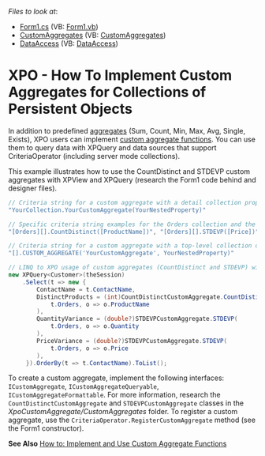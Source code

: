 <!-- default file list -->
*Files to look at*:
* [Form1.cs](./CS/XpoCustomAggregate/Form1.cs) (VB: [Form1.vb](./VB/XpoCustomAggregate/Form1.vb))
* [CustomAggregates](./CS/XpoCustomAggregate/CustomAggregates) (VB: [CustomAggregates](./VB/XpoCustomAggregate/CustomAggregates))
* [DataAccess](./CS/XpoCustomAggregate/DataAccess) (VB: [DataAccess](./VB/XpoCustomAggregate/DataAccess))
<!-- default file list end -->

# XPO - How To Implement Custom Aggregates for Collections of Persistent Objects

In addition to predefined [aggregates](https://docs.devexpress.com/CoreLibraries/DevExpress.Data.Filtering.Aggregate) (Sum, Count, Min, Max, Avg, Single, Exists), XPO users can implement [custom aggregate functions](https://docs.devexpress.com/XPO/401333/concepts/custom-aggregate-functions). You can use them to query data with XPQuery and data sources that support CriteriaOperator (including server mode collections).

This example illustrates how to use the CountDistinct and STDEVP custom aggregates with XPView and XPQuery (research the Form1 code behind and designer files).
``` csharp
// Criteria string for a custom aggregate with a detail collection property or Free Joins.
"YourCollection.YourCustomAggregate(YourNestedProperty)"

// Specific criteria string examples for the Orders collection and the CountDistinct and STDEVP custom aggregates.
"[Orders][].CountDistinct([ProductName])", "[Orders][].STDEVP([Price])"

// Criteria string for a custom aggregate with a top-level collection of persistent objects.
"[].CUSTOM_AGGREGATE('YourCustomAggregate', YourNestedProperty)"

// LINQ to XPO usage of custom aggregates (CountDistinct and STDEVP) with a detail collection property.
new XPQuery<Customer>(theSession)
    .Select(t => new {
        ContactName = t.ContactName,
        DistinctProducts = (int)CountDistinctCustomAggregate.CountDistinct(
            t.Orders, o => o.ProductName
        ),
        QuantityVariance = (double?)STDEVPCustomAggregate.STDEVP(
            t.Orders, o => o.Quantity
        ),
        PriceVariance = (double?)STDEVPCustomAggregate.STDEVP(
            t.Orders, o => o.Price
        ),
     }).OrderBy(t => t.ContactName).ToList();
```

To create a custom aggregate, implement the following interfaces: `ICustomAggregate`, `ICustomAggregateQueryable`, `ICustomAggregateFormattable`.
For more information, research the `CountDistinctCustomAggregate` and `STDEVPCustomAggregate` classes in the *XpoCustomAggregate/CustomAggregates* folder.
To register a custom aggregate, use the `CriteriaOperator.RegisterCustomAggregate` method (see the Form1 constructor).

**See Also**
[How to: Implement and Use Custom Aggregate Functions](https://docs.devexpress.com/XPO/401341/examples/how-to-implement-and-use-custom-aggregate-functions)
